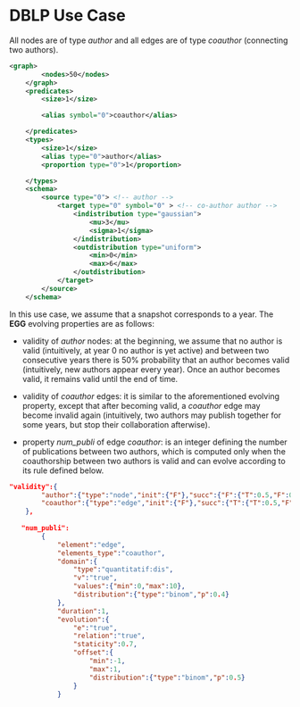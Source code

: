 # DBLP Use Case

All nodes are of type *author* and all edges are of type *coauthor* (connecting two authors).

```xml
<graph>
		<nodes>50</nodes>
	</graph>
	<predicates>
		<size>1</size>

		<alias symbol="0">coauthor</alias>

	</predicates>
	<types>
		<size>1</size>
		<alias type="0">author</alias>
		<proportion type="0">1</proportion>

	</types>
	<schema>
		<source type="0"> <!-- author -->
			<target type="0" symbol="0" > <!-- co-author author -->
				<indistribution type="gaussian">
					<mu>3</mu>
					<sigma>1</sigma>
				</indistribution>	
				<outdistribution type="uniform">
					<min>0</min>
					<max>6</max>
				</outdistribution>
			</target>
		</source>
	</schema>
```

In this use case, we assume that a snapshot corresponds to a year.
The **EGG** evolving properties are as follows:

* validity of *author* nodes: at the beginning, we assume that no author is valid (intuitively, at year 0 no author is yet active) and between two consecutive years there is 50% probability that an author becomes valid (intuitively, new authors appear every year). Once an author becomes valid, it remains valid until the end of time.

* validity of *coauthor* edges: it is similar to the aforementioned evolving property, except that after becoming valid, a *coauthor* edge may become invalid again (intuitively, two authors may publish together for some years, but stop their collaboration afterwise).

*  property *num_publi* of edge *coauthor*: is an integer defining the number of publications between two authors, which is computed only when the coauthorship between two authors is valid and can evolve according to its rule defined below.

```json
"validity":{
		"author":{"type":"node","init":{"F"},"succ":{"F":{"T":0.5,"F":0.5},"T":"T"}},
		"coauthor":{"type":"edge","init":{"F"},"succ":{"T":{"T":0.5,"F":0.5},"F":{"T":0.5,"F":0.5}}},
	},
   
   "num_publi":
		{		
			"element":"edge",
			"elements_type":"coauthor",
			"domain":{
				"type":"quantitatif:dis",
				"v":"true",
				"values":{"min":0,"max":10},
				"distribution":{"type":"binom","p":0.4}
			},
			"duration":1,
			"evolution":{
				"e":"true",
				"relation":"true",
				"staticity":0.7,
				"offset":{
					"min":-1,
					"max":1,
					"distribution":{"type":"binom","p":0.5}
				}
			}
```
